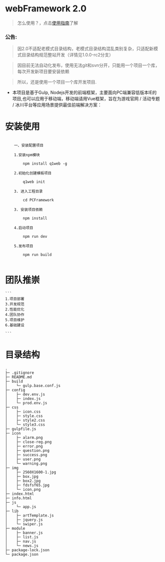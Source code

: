 # webFramework 2.0  

> 怎么使用？，点击[使用指南](document.md)了解

### 公告:

> 因2.0不适配老模式目录结构，老模式目录结构混乱类别复杂，只适配新模式目录结构规范整站开发（详情见1.0.0-rc2分支）

> 因目前无法自动化发布，使用无法git和svn分开，只能用一个项目一个库，每次开发新项目要安装依赖

> 所以，还是使用一个项目一个库开发项目.

* 本项目是基于Gulp, Nodejs开发的前端框架，主要面向PC端兼容低版本IE的项目,也可以应用于移动端，移动端请用Vue框架，旨在为游戏官网 / 活动专题 / 冰川平台等应用场景提供最佳前端解决方案：

# 安装使用

```

    一、安装配置项目
    
    1.安装npm模块
      
        npm install q1web -g
      
    2.初始化创建模板项目
        
        q1web init
        
    3. 进入工程目录
    
        cd PCFramework
       
    3. 安装项目依赖
       
        npm install
        
    4.启动项目
    
        npm run dev
       
    5.发布项目
    
        npm run build
   
```

# 团队推崇

    ```
    1.项目部署
    3.开发规范
    2.性能优化
    4.团队协作
    5.项目维护
    6.基础建设
    
    ```

# 目录结构

```
.
├─ .gitignore
├─ README.md
├─ build
│    └─ gulp.base.conf.js
├─ config
│    ├─ dev.env.js
│    ├─ index.js
│    └─ prod.env.js
├─ css
│    ├─ icon.css
│    ├─ style.css
│    ├─ style2.css
│    └─ style3.css
├─ gulpfile.js
├─ icon
│    ├─ alarm.png
│    ├─ close-reg.png
│    ├─ error.png
│    ├─ question.png
│    ├─ success.png
│    ├─ user.png
│    └─ warning.png
├─ img
│    ├─ 2560X1600-1.jpg
│    ├─ box.jpg
│    ├─ box2.jpg
│    ├─ fdsfsf65.jpg
│    └─ icon.png
├─ index.html
├─ info.html
├─ js
│    └─ app.js
├─ lib
│    ├─ artTemplate.js
│    ├─ jquery.js
│    └─ swiper.js
├─ module
│    ├─ banner.js
│    ├─ list.js
│    ├─ nav.js
│    └─ news.js
├─ package-lock.json
└─ package.json

```
